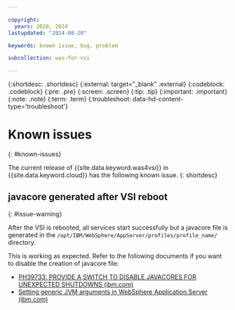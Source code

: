 ```yaml
---

copyright:
  years: 2020, 2024
lastupdated: "2024-08-20"

keywords: known issue, bug, problem

subcollection: was-for-vsi

---
```


{:shortdesc: .shortdesc}
{:external: target="_blank" .external}
{:codeblock: .codeblock}
{:pre: .pre}
{:screen: .screen}
{:tip: .tip}
{:important: .important}
{:note: .note}
{:term: .term}
{:troubleshoot: data-hd-content-type='troubleshoot'}

# Known issues
{: #known-issues}

The current release of {{site.data.keyword.was4vsi}} in {{site.data.keyword.cloud}} has the following known issue.
{: shortdesc}


## javacore generated after VSI reboot
{: #issue-warning}

After the VSI is rebooted, all services start successfully but a javacore file is generated in the `/opt/IBM/WebSphere/AppServer/profiles/profile_name/` directory.

This is working as expected. Refer to the following documents if you want to disable the creation of javacore file:
- [PH39733: PROVIDE A SWITCH TO DISABLE JAVACORES FOR UNEXPECTED SHUTDOWNS (ibm.com)](https://www.ibm.com/support/pages/apar/PH39733)
- [Setting generic JVM arguments in WebSphere Application Server (ibm.com)](https://www.ibm.com/support/pages/setting-generic-jvm-arguments-websphere-application-server)
